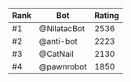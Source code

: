 Rank|Bot|Rating
---|---|---
#1|@NilatacBot|2536
#2|@anti-bot|2223
#3|@CatNail|2130
#4|@pawnrobot|1850
